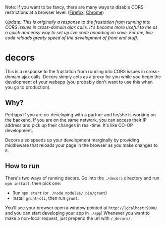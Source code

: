 Note: if you want to be fancy, there are many ways to disable CORS restrictions at a browser level. ([Firefox](http://stackoverflow.com/questions/7217134/disable-same-origin-check-in-firefox-6), [Chrome](http://stackoverflow.com/questions/3102819/chrome-disable-same-origin-policy))

*Update: This is originally a response to the frustation from running into CORS issues in cross-domain ajax calls. It's become more useful to me as a quick and easy way to set up live code reloading on save. For me, live code reloads greaty speed of the development of front end stuff.*

# decors

This is a response to the frustation from running into CORS issues in cross-domain ajax calls. Decors simply acts as a proxy for you while you begin the development of your webapp (you probably don't want to use this when you go to production).

## Why?

Perhaps if you are co-developing with a partner and he/she is working on the backend. If you are on the same network, you can access their IP address and pick up their changes in real-time. It's like CO-OP development.

Decors also speeds up your development marginally by providing middleware that reloads your page in the browser as you make changes to it.

## How to run

There's two ways of running decors. Go into the `./decors` directory and run `npm install`, then pick one:

 * Run `npm start` (or `./node_modules/.bin/grunt`)
 * Install `grunt-cli`, then run `grunt`.

You'll see your browser open a window pointed at `http://localhost:9000/` and you can start developing your app in `./app`! Whenever you want to make a non-local request, just prepend the url with `/_decors/`.
